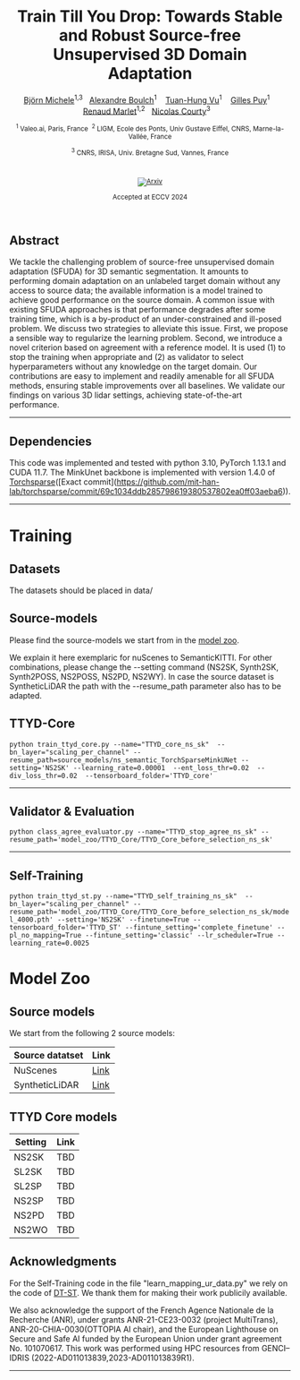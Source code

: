 <div align='center'>

# Train Till You Drop: Towards Stable and Robust Source-free Unsupervised 3D Domain Adaptation

[Björn Michele](https://bjoernmichele.com)<sup>1,3</sup>&nbsp;&nbsp;
[Alexandre Boulch](https://boulch.eu/)<sup>1</sup>&nbsp;&nbsp;&nbsp;
[Tuan-Hung Vu](https://tuanhungvu.github.io/)<sup>1</sup>&nbsp;&nbsp;&nbsp;
[Gilles Puy](https://sites.google.com/site/puygilles/)<sup>1</sup>&nbsp;&nbsp;&nbsp;
[Renaud Marlet](http://imagine.enpc.fr/~marletr/)<sup>1,2</sup>&nbsp;&nbsp;
[Nicolas Courty](https://people.irisa.fr/Nicolas.Courty/)<sup>3</sup>&nbsp;&nbsp;&nbsp;

<sub>
<sup>1</sup> Valeo.ai, Paris, France&nbsp;
<sup>2</sup> LIGM, Ecole des Ponts, Univ Gustave Eiffel, CNRS, Marne-la-Vallée, France

<sup>3</sup> CNRS, IRISA, Univ. Bretagne Sud, Vannes, France
</sub>

<br/>

[![Arxiv](https://img.shields.io/badge/paper-arxiv.2409.04409-B31B1B.svg)](https://arxiv.org/abs/2409.04409)

Accepted at ECCV 2024
</div>
<br/>


## Abstract
We tackle the challenging problem of source-free unsupervised domain adaptation (SFUDA) for 3D semantic segmentation. It amounts to performing domain adaptation on an unlabeled target domain without any access to source data; the available information is a model trained to achieve good performance on the source domain. A common issue with existing SFUDA approaches is that performance degrades after some training time, which is a by-product of an under-constrained and ill-posed problem. We discuss two strategies to alleviate this issue. First, we propose a sensible way to regularize the learning problem. Second, we introduce a novel criterion based on agreement with a reference model. It is used (1) to stop the training when appropriate and (2) as validator to select hyperparameters without any knowledge on the target domain. Our contributions are easy to implement and readily amenable for all SFUDA methods, ensuring stable improvements over all baselines. We validate our findings on various 3D lidar settings, achieving state-of-the-art performance.

---

## Dependencies

This code was implemented and tested with python 3.10, PyTorch 1.13.1 and CUDA 11.7.
The MinkUnet backbone is implemented with version 1.4.0 of [Torchsparse](https://github.com/mit-han-lab/torchsparse.)([Exact commit](https://github.com/mit-han-lab/torchsparse/commit/69c1034ddb285798619380537802ea0ff03aeba6)).



---

# Training 

## Datasets 
The datasets should be placed in data/

## Source-models
Please find the source-models we start from in the [model zoo](#Source-models). 

We explain it here exemplaric for nuScenes to SemanticKITTI. For other combinations, please change the --setting command (NS2SK, Synth2SK, Synth2POSS, NS2POSS, NS2PD, NS2WY). In case the source dataset is SyntheticLiDAR the path with the --resume_path parameter also has to be adapted. 

## TTYD-Core

``python train_ttyd_core.py --name="TTYD_core_ns_sk"  --bn_layer="scaling_per_channel" --resume_path=source_models/ns_semantic_TorchSparseMinkUNet --setting='NS2SK' --learning_rate=0.00001  --ent_loss_thr=0.02  --div_loss_thr=0.02  --tensorboard_folder='TTYD_core'``

---

## Validator & Evaluation

``python class_agree_evaluator.py --name="TTYD_stop_agree_ns_sk" --resume_path='model_zoo/TTYD_Core/TTYD_Core_before_selection_ns_sk'``


---

## Self-Training 

``python train_ttyd_st.py --name="TTYD_self_training_ns_sk"  --bn_layer="scaling_per_channel" --resume_path='model_zoo/TTYD_Core/TTYD_Core_before_selection_ns_sk/model_4000.pth' --setting='NS2SK' --finetune=True --tensorboard_folder='TTYD_ST' --fintune_setting='complete_finetune' --pl_no_mapping=True --fintune_setting='classic' --lr_scheduler=True --learning_rate=0.0025`` 


# Model Zoo

## Source models
We start from the following 2 source models:

| Source datatset | Link | 
| -----           | ------- |
|     NuScenes    | [Link](https://drive.google.com/drive/folders/1NpjvWzo7agNtLFu6HODRhIElTP3a04n7?usp=drive_link)|
| SyntheticLiDAR  | [Link](https://drive.google.com/drive/folders/1NrFpTUYmlmBBHqjyAolvp9FAoBSdvdoa?usp=drive_link) |

## TTYD Core models 

| Setting | Link | 
| -----   | ------- |
| NS2SK   | TBD|
| SL2SK  | TBD |
| SL2SP  | TBD |
| NS2SP  | TBD |
| NS2PD  | TBD |
| NS2WO  | TBD |


## Acknowledgments

For the Self-Training code in the file "learn_mapping_ur_data.py" we rely on the code of [DT-ST](https://github.com/DZhaoXd/DT-ST). We thank them for making their work publicily available.

We also acknowledge the support of the French Agence Nationale de la Recherche (ANR), under grants ANR-21-CE23-0032 (project MultiTrans), ANR-20-CHIA-0030(OTTOPIA AI chair), and the European Lighthouse on Secure and Safe AI funded by the European Union under grant agreement No. 101070617. This work was performed using HPC resources from GENCI–IDRIS (2022-AD011013839,2023-AD011013839R1).

---

